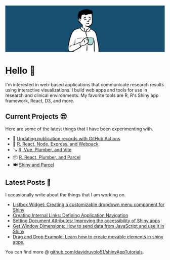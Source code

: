 
![davidruvolo51 profile](https://raw.githubusercontent.com/davidruvolo51/davidruvolo51/main/static/davidruvolo51.png)

# Hello 👋

I'm interested in web-based applications that communicate research results using interactive visualizations. I build web apps and tools for use in research and clinical environments. My favorite tools are R, R's Shiny app framework, React, D3, and more.

## Current Projects 😎

Here are some of the latest things that I have been experimenting with.

- 📖 [Updating publication records with GitHub Actions](https://github.com/davidruvolo51/update-publications-workflow)
- 🚂 [R, React, Node, Express, and Webpack](https://github.com/davidruvolo51/r-react-demo)
- 🪠 [R, Vue, Plumber, and Vite](https://github.com/davidruvolo51/r-vue-app)
- 📦 [R, React, Plumber, and Parcel](https://github.com/davidruvolo51/r-plumber-app)
- 🍽 [Shiny and Parcel](https://github.com/davidruvolo51/shiny-parcel-template)

## Latest Posts 📓

I occasionally write about the things that I am working on.

<!-- BLOG-POST-LIST:START -->
- [Listbox Widget: Creating a customizable dropdown menu component for Shiny](https://davidruvolo51.github.io/shinytutorials/tutorials/listbox-widget/)
- [Creating Internal Links: Defining Application Navigation](https://davidruvolo51.github.io/shinytutorials/tutorials/shiny-link/)
- [Setting Document Attributes: Improving the accessibility of Shiny apps](https://davidruvolo51.github.io/shinytutorials/tutorials/setting-html-attributes/)
- [Get Window Dimensions: How to send data from JavaScript and use it in Shiny](https://davidruvolo51.github.io/shinytutorials/tutorials/get-window-dims/)
- [Drag and Drop Example: Learn how to create movable elements in shiny apps.](https://davidruvolo51.github.io/shinytutorials/tutorials/drag-and-drop/)<!-- BLOG-POST-LIST:END -->

You can find more @ [github.com/davidruvolo51/shinyAppTutorials](https://github.com/davidruvolo51/shinyAppTutorials).
